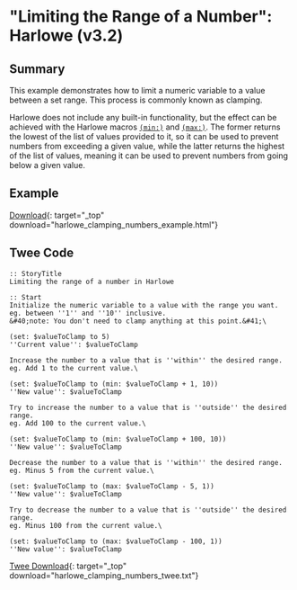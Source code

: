 # "Limiting the Range of a Number": Harlowe (v3.2)

## Summary

This example demonstrates how to limit a numeric variable to a value between a set range. This process is commonly known as clamping.

Harlowe does not include any built-in functionality, but the effect can be achieved with the Harlowe macros [`(min:)`](https://twine2.neocities.org/#macro_min) and [`(max:)`](https://twine2.neocities.org/#macro_max). The former returns the lowest of the list of values provided to it, so it can be used to prevent numbers from exceeding a given value, while the latter returns the highest of the list of values, meaning it can be used to prevent numbers from going below a given value.

## Example

[Download](harlowe_clamping_numbers_example.html){: target="_top" download="harlowe_clamping_numbers_example.html"}

## Twee Code

```twee
:: StoryTitle
Limiting the range of a number in Harlowe

:: Start
Initialize the numeric variable to a value with the range you want.
eg. between ''1'' and ''10'' inclusive.
&#40;note: You don't need to clamp anything at this point.&#41;\

(set: $valueToClamp to 5)
''Current value'': $valueToClamp

Increase the number to a value that is ''within'' the desired range.
eg. Add 1 to the current value.\

(set: $valueToClamp to (min: $valueToClamp + 1, 10))
''New value'': $valueToClamp

Try to increase the number to a value that is ''outside'' the desired range.
eg. Add 100 to the current value.\

(set: $valueToClamp to (min: $valueToClamp + 100, 10))
''New value'': $valueToClamp

Decrease the number to a value that is ''within'' the desired range.
eg. Minus 5 from the current value.\

(set: $valueToClamp to (max: $valueToClamp - 5, 1))
''New value'': $valueToClamp

Try to decrease the number to a value that is ''outside'' the desired range.
eg. Minus 100 from the current value.\

(set: $valueToClamp to (max: $valueToClamp - 100, 1))
''New value'': $valueToClamp
```

[Twee Download](harlowe_clamping_numbers_twee.txt){: target="_top" download="harlowe_clamping_numbers_twee.txt"}